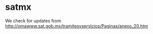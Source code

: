 # satmx

We check for updates from http://omawww.sat.gob.mx/tramitesyservicios/Paginas/anexo_20.htm
